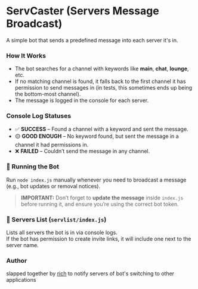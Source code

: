 # ServCaster (Servers Message Broadcast)

A simple bot that sends a predefined message into each server it's in.

### How It Works
- The bot searches for a channel with keywords like **main**, **chat**, **lounge**, etc.
- If no matching channel is found, it falls back to the first channel it has permission to send messages in (in tests, this sometimes ends up being the bottom-most channel).
- The message is logged in the console for each server.

### Console Log Statuses
- ✅ **SUCCESS** – Found a channel with a keyword and sent the message.
- 🟡 **GOOD ENOUGH** – No keyword found, but sent the message in a channel it had permissions in.
- ❌ **FAILED** – Couldn’t send the message in any channel.

### 🔁 Running the Bot
Run `node index.js` manually whenever you need to broadcast a message (e.g., bot updates or removal notices).

> **IMPORTANT:** Don’t forget to **update the message** inside `index.js` before running it, and ensure you’re using the correct bot token.

### 📜 Servers List (`servlist/index.js`)
Lists all servers the bot is in via console logs.  
If the bot has permission to create invite links, it will include one next to the server name.

### Author
slapped together by [rich](https://richw.xyz) to notify servers of bot's switching to other applications
